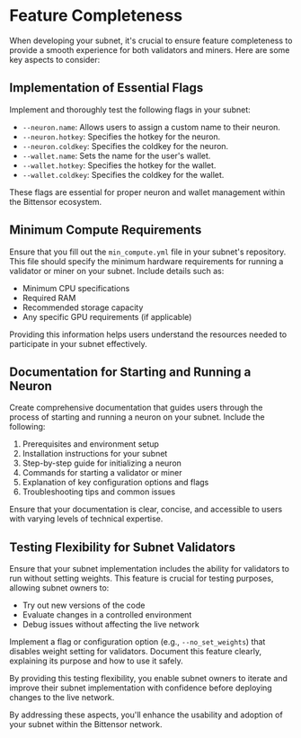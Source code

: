 # Feature Completeness

When developing your subnet, it's crucial to ensure feature completeness to provide a smooth experience for both validators and miners. Here are some key aspects to consider:

## Implementation of Essential Flags

Implement and thoroughly test the following flags in your subnet:

- `--neuron.name`: Allows users to assign a custom name to their neuron.
- `--neuron.hotkey`: Specifies the hotkey for the neuron.
- `--neuron.coldkey`: Specifies the coldkey for the neuron.
- `--wallet.name`: Sets the name for the user's wallet.
- `--wallet.hotkey`: Specifies the hotkey for the wallet.
- `--wallet.coldkey`: Specifies the coldkey for the wallet.

These flags are essential for proper neuron and wallet management within the Bittensor ecosystem.

## Minimum Compute Requirements

Ensure that you fill out the `min_compute.yml` file in your subnet's repository. This file should specify the minimum hardware requirements for running a validator or miner on your subnet. Include details such as:

- Minimum CPU specifications
- Required RAM
- Recommended storage capacity
- Any specific GPU requirements (if applicable)

Providing this information helps users understand the resources needed to participate in your subnet effectively.

## Documentation for Starting and Running a Neuron

Create comprehensive documentation that guides users through the process of starting and running a neuron on your subnet. Include the following:

1. Prerequisites and environment setup
2. Installation instructions for your subnet
3. Step-by-step guide for initializing a neuron
4. Commands for starting a validator or miner
5. Explanation of key configuration options and flags
6. Troubleshooting tips and common issues

Ensure that your documentation is clear, concise, and accessible to users with varying levels of technical expertise.

## Testing Flexibility for Subnet Validators

Ensure that your subnet implementation includes the ability for validators to run without setting weights. This feature is crucial for testing purposes, allowing subnet owners to:

- Try out new versions of the code
- Evaluate changes in a controlled environment
- Debug issues without affecting the live network

Implement a flag or configuration option (e.g., `--no_set_weights`) that disables weight setting for validators. Document this feature clearly, explaining its purpose and how to use it safely.

By providing this testing flexibility, you enable subnet owners to iterate and improve their subnet implementation with confidence before deploying changes to the live network.

By addressing these aspects, you'll enhance the usability and adoption of your subnet within the Bittensor network.
